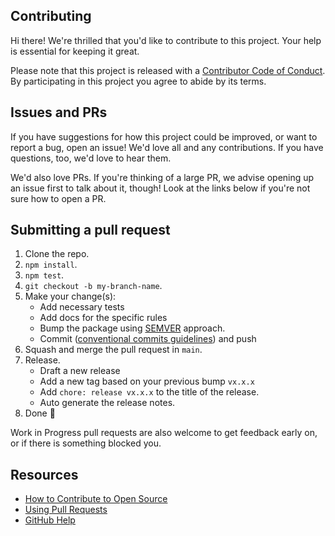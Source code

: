 ## Contributing

[code-of-conduct]: CODE_OF_CONDUCT.md

Hi there! We're thrilled that you'd like to contribute to this project. Your help is essential for keeping it great.

Please note that this project is released with a [Contributor Code of Conduct][code-of-conduct]. By participating in this project you agree to abide by its terms.

## Issues and PRs

If you have suggestions for how this project could be improved, or want to report a bug, open an issue! We'd love all and any contributions. If you have questions, too, we'd love to hear them.

We'd also love PRs. If you're thinking of a large PR, we advise opening up an issue first to talk about it, though! Look at the links below if you're not sure how to open a PR.

## Submitting a pull request

1. Clone the repo.
1. `npm install`.
1. `npm test`.
1. `git checkout -b my-branch-name`.
1. Make your change(s):
    - Add necessary tests
    - Add docs for the specific rules
    - Bump the package using [SEMVER](https://semver.org/) approach.
    - Commit ([conventional commits guidelines](https://platform.uno/docs/articles/uno-development/git-conventional-commits.html)) and push
1. Squash and merge the pull request in `main`.
1. Release.
    - Draft a new release
    - Add a new tag based on your previous bump `vx.x.x`
    - Add `chore: release vx.x.x` to the title of the release.
    - Auto generate the release notes.
1. Done 🚀

Work in Progress pull requests are also welcome to get feedback early on, or if there is something blocked you.

## Resources

- [How to Contribute to Open Source](https://opensource.guide/how-to-contribute/)
- [Using Pull Requests](https://help.github.com/articles/about-pull-requests/)
- [GitHub Help](https://help.github.com)